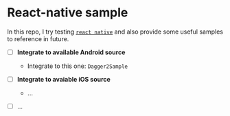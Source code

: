 # React-native sample
In this repo, I try testing [`react native`](https://facebook.github.io/react-native/) and also provide some useful samples to reference in future.

- [ ] **Integrate to available Android source**
  + Integrate to this one: `Dagger2Sample`
  
- [ ] **Integrate to avaiable iOS source**
  + ...

- [ ] ...



